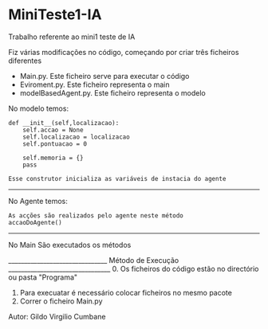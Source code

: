 # MiniTeste1-IA
Trabalho referente ao mini1 teste de IA

Fiz várias modificações no código, começando por criar três ficheiros diferentes

- Main.py. Este ficheiro serve para executar o código
- Eviroment.py. Este ficheiro representa o main
- modelBasedAgent.py. Este ficheiro representa o modelo

No modelo temos:

    def __init__(self,localizacao):
        self.accao = None
        self.localizacao = localizacao
        self.pontuacao = 0
        
        self.memoria = {}
        pass
    
    Esse construtor inicializa as variáveis de instacia do agente

----------------------------------------------------------------------------------
No Agente temos:

    As acções são realizados pelo agente neste método
    accaoDoAgente()

-----------------------------------------------------------------------------------

No Main
    São executados os métodos

_______________________________ Método de Execução ________________________________
0. Os ficheiros do código estão no directório ou pasta "Programa"
1. Para execuatar é necessário colocar ficheiros no mesmo pacote
2. Correr o ficheiro Main.py


Autor: Gildo Virgilio Cumbane